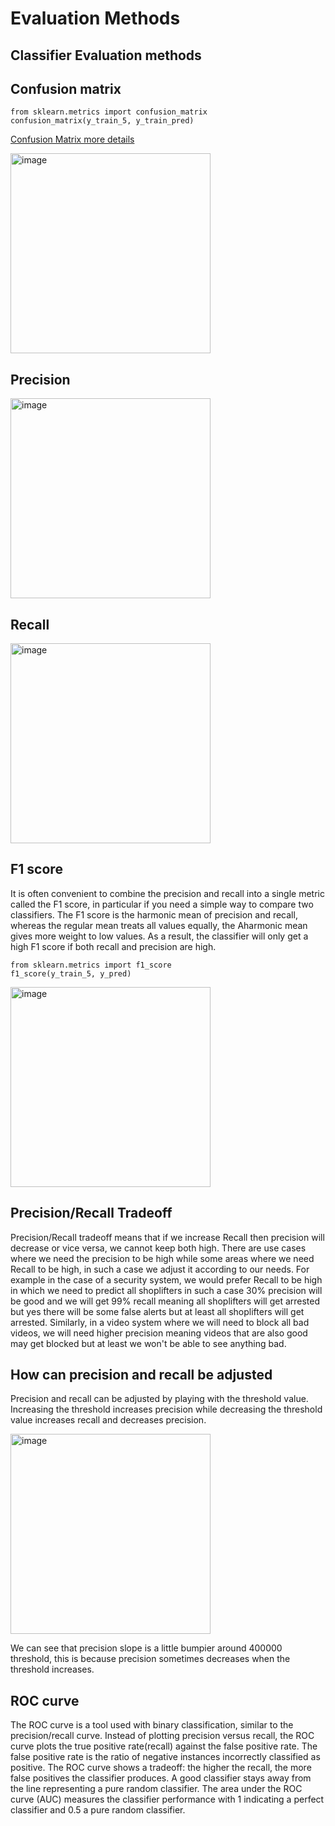 # Evaluation Methods

## Classifier Evaluation methods

## Confusion matrix

```
from sklearn.metrics import confusion_matrix
confusion_matrix(y_train_5, y_train_pred)
```

[Confusion Matrix more details](https://github.com/AbdulHadi806/Machine-learning-Basic-notes/blob/main/Machine-learning-Basic-notes/MLMaths/BasicMaths.md#confusion-matric)

<img width="320" alt="image" src="https://github.com/AbdulHadi806/AI-Advance-Notes/assets/113926529/826e32ae-177d-4ff6-859c-8c735df136fa">

## Precision

<img width="320" alt="image" src="https://github.com/AbdulHadi806/AI-Advance-Notes/assets/113926529/19014fa9-d9e8-4d89-a655-7d25ad70b3d7">

## Recall

<img width="320" alt="image" src="https://github.com/AbdulHadi806/AI-Advance-Notes/assets/113926529/1ae0e9fd-2783-45f6-b2df-d1e4cee46384">

## F1 score

It is often convenient to combine the precision and recall into a single metric called the F1 score, in particular if you need a simple way to compare
two classifiers. The F1 score is the harmonic mean of precision and recall, whereas the regular mean treats all values equally, the Aharmonic mean
gives more weight to low values. As a result, the classifier will only get a high F1 score if both recall and precision are high.

```
from sklearn.metrics import f1_score
f1_score(y_train_5, y_pred)
```

<img width="320" alt="image" src="https://github.com/AbdulHadi806/AI-Advance-Notes/assets/113926529/ba66a76c-083e-481b-a9b4-adc07fa961d7">

## Precision/Recall Tradeoff
Precision/Recall tradeoff means that if we increase Recall then precision will decrease or vice versa, we cannot keep both high. There are use cases
where we need the precision to be high while some areas where we need Recall to be high, in such a case we adjust it according to our needs. For
example in the case of a security system, we would prefer Recall to be high in which we need to predict all shoplifters in such a case 30% precision
will be good and we will get 99% recall meaning all shoplifters will get arrested but yes there will be some false alerts but at least all shoplifters
will get arrested. Similarly, in a video system where we will need to block all bad videos, we will need higher precision meaning videos that are
also good may get blocked but at least we won't be able to see anything bad.

## How can precision and recall be adjusted
Precision and recall can be adjusted by playing with the threshold value. Increasing the threshold increases precision while decreasing the threshold value
increases recall and decreases precision.

<img width="320" alt="image" src="https://github.com/AbdulHadi806/AI-Advance-Notes/assets/113926529/d1811472-bcd3-4491-b135-becfebff6866">

We can see that precision slope is a little bumpier around 400000 threshold, this is because precision sometimes decreases when the threshold increases.

## ROC curve
The ROC curve is a tool used with binary classification, similar to the precision/recall curve. Instead of plotting precision versus recall, the ROC curve plots the true positive rate(recall) against the false positive rate. The false positive rate is the ratio of negative instances incorrectly classified as positive. The ROC curve shows a tradeoff: the higher the recall, the more false positives the classifier produces. A good classifier stays away from the line representing a pure random classifier. The area under the ROC curve (AUC) measures the classifier performance with 1 indicating a perfect classifier and 0.5 a pure random classifier.
